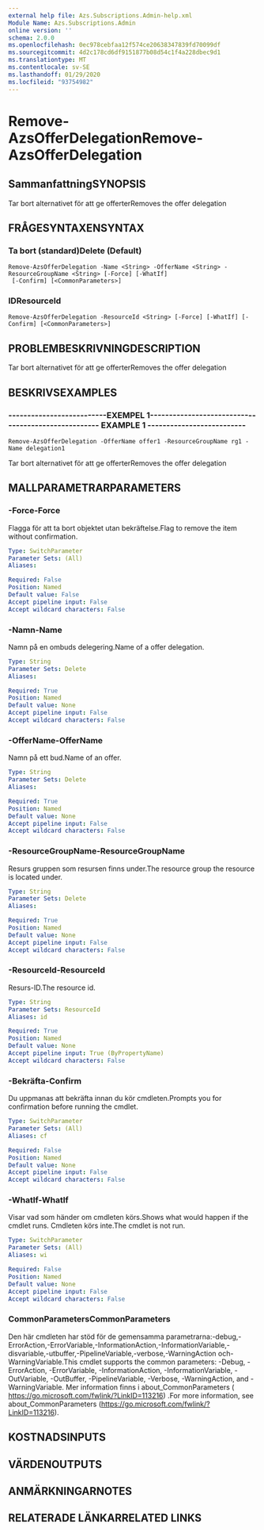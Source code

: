 ```yaml
---
external help file: Azs.Subscriptions.Admin-help.xml
Module Name: Azs.Subscriptions.Admin
online version: ''
schema: 2.0.0
ms.openlocfilehash: 0ec978cebfaa12f574ce20638347839fd70099df
ms.sourcegitcommit: 4d2c178cd6df9151877b08d54c1f4a228dbec9d1
ms.translationtype: MT
ms.contentlocale: sv-SE
ms.lasthandoff: 01/29/2020
ms.locfileid: "93754982"
---
```

# <span data-ttu-id="42374-101">Remove-AzsOfferDelegation</span><span class="sxs-lookup"><span data-stu-id="42374-101">Remove-AzsOfferDelegation</span></span>

## <span data-ttu-id="42374-102">Sammanfattning</span><span class="sxs-lookup"><span data-stu-id="42374-102">SYNOPSIS</span></span>
<span data-ttu-id="42374-103">Tar bort alternativet för att ge offerter</span><span class="sxs-lookup"><span data-stu-id="42374-103">Removes the offer delegation</span></span>

## <span data-ttu-id="42374-104">FRÅGESYNTAXEN</span><span class="sxs-lookup"><span data-stu-id="42374-104">SYNTAX</span></span>

### <span data-ttu-id="42374-105">Ta bort (standard)</span><span class="sxs-lookup"><span data-stu-id="42374-105">Delete (Default)</span></span>
```
Remove-AzsOfferDelegation -Name <String> -OfferName <String> -ResourceGroupName <String> [-Force] [-WhatIf]
 [-Confirm] [<CommonParameters>]
```

### <span data-ttu-id="42374-106">ID</span><span class="sxs-lookup"><span data-stu-id="42374-106">ResourceId</span></span>
```
Remove-AzsOfferDelegation -ResourceId <String> [-Force] [-WhatIf] [-Confirm] [<CommonParameters>]
```

## <span data-ttu-id="42374-107">PROBLEMBESKRIVNING</span><span class="sxs-lookup"><span data-stu-id="42374-107">DESCRIPTION</span></span>
<span data-ttu-id="42374-108">Tar bort alternativet för att ge offerter</span><span class="sxs-lookup"><span data-stu-id="42374-108">Removes the offer delegation</span></span>

## <span data-ttu-id="42374-109">BESKRIVS</span><span class="sxs-lookup"><span data-stu-id="42374-109">EXAMPLES</span></span>

### <span data-ttu-id="42374-110">--------------------------EXEMPEL 1--------------------------</span><span class="sxs-lookup"><span data-stu-id="42374-110">-------------------------- EXAMPLE 1 --------------------------</span></span>
```
Remove-AzsOfferDelegation -OfferName offer1 -ResourceGroupName rg1 -Name delegation1
```

<span data-ttu-id="42374-111">Tar bort alternativet för att ge offerter</span><span class="sxs-lookup"><span data-stu-id="42374-111">Removes the offer delegation</span></span>

## <span data-ttu-id="42374-112">MALLPARAMETRAR</span><span class="sxs-lookup"><span data-stu-id="42374-112">PARAMETERS</span></span>

### <span data-ttu-id="42374-113">-Force</span><span class="sxs-lookup"><span data-stu-id="42374-113">-Force</span></span>
<span data-ttu-id="42374-114">Flagga för att ta bort objektet utan bekräftelse.</span><span class="sxs-lookup"><span data-stu-id="42374-114">Flag to remove the item without confirmation.</span></span>

```yaml
Type: SwitchParameter
Parameter Sets: (All)
Aliases: 

Required: False
Position: Named
Default value: False
Accept pipeline input: False
Accept wildcard characters: False
```

### <span data-ttu-id="42374-115">-Namn</span><span class="sxs-lookup"><span data-stu-id="42374-115">-Name</span></span>
<span data-ttu-id="42374-116">Namn på en ombuds delegering.</span><span class="sxs-lookup"><span data-stu-id="42374-116">Name of a offer delegation.</span></span>

```yaml
Type: String
Parameter Sets: Delete
Aliases: 

Required: True
Position: Named
Default value: None
Accept pipeline input: False
Accept wildcard characters: False
```

### <span data-ttu-id="42374-117">-OfferName</span><span class="sxs-lookup"><span data-stu-id="42374-117">-OfferName</span></span>
<span data-ttu-id="42374-118">Namn på ett bud.</span><span class="sxs-lookup"><span data-stu-id="42374-118">Name of an offer.</span></span>

```yaml
Type: String
Parameter Sets: Delete
Aliases: 

Required: True
Position: Named
Default value: None
Accept pipeline input: False
Accept wildcard characters: False
```

### <span data-ttu-id="42374-119">-ResourceGroupName</span><span class="sxs-lookup"><span data-stu-id="42374-119">-ResourceGroupName</span></span>
<span data-ttu-id="42374-120">Resurs gruppen som resursen finns under.</span><span class="sxs-lookup"><span data-stu-id="42374-120">The resource group the resource is located under.</span></span>

```yaml
Type: String
Parameter Sets: Delete
Aliases: 

Required: True
Position: Named
Default value: None
Accept pipeline input: False
Accept wildcard characters: False
```

### <span data-ttu-id="42374-121">-ResourceId</span><span class="sxs-lookup"><span data-stu-id="42374-121">-ResourceId</span></span>
<span data-ttu-id="42374-122">Resurs-ID.</span><span class="sxs-lookup"><span data-stu-id="42374-122">The resource id.</span></span>

```yaml
Type: String
Parameter Sets: ResourceId
Aliases: id

Required: True
Position: Named
Default value: None
Accept pipeline input: True (ByPropertyName)
Accept wildcard characters: False
```

### <span data-ttu-id="42374-123">-Bekräfta</span><span class="sxs-lookup"><span data-stu-id="42374-123">-Confirm</span></span>
<span data-ttu-id="42374-124">Du uppmanas att bekräfta innan du kör cmdleten.</span><span class="sxs-lookup"><span data-stu-id="42374-124">Prompts you for confirmation before running the cmdlet.</span></span>

```yaml
Type: SwitchParameter
Parameter Sets: (All)
Aliases: cf

Required: False
Position: Named
Default value: None
Accept pipeline input: False
Accept wildcard characters: False
```

### <span data-ttu-id="42374-125">-WhatIf</span><span class="sxs-lookup"><span data-stu-id="42374-125">-WhatIf</span></span>
<span data-ttu-id="42374-126">Visar vad som händer om cmdleten körs.</span><span class="sxs-lookup"><span data-stu-id="42374-126">Shows what would happen if the cmdlet runs.</span></span>
<span data-ttu-id="42374-127">Cmdleten körs inte.</span><span class="sxs-lookup"><span data-stu-id="42374-127">The cmdlet is not run.</span></span>

```yaml
Type: SwitchParameter
Parameter Sets: (All)
Aliases: wi

Required: False
Position: Named
Default value: None
Accept pipeline input: False
Accept wildcard characters: False
```

### <span data-ttu-id="42374-128">CommonParameters</span><span class="sxs-lookup"><span data-stu-id="42374-128">CommonParameters</span></span>
<span data-ttu-id="42374-129">Den här cmdleten har stöd för de gemensamma parametrarna:-debug,-ErrorAction,-ErrorVariable,-InformationAction,-InformationVariable,-disvariable,-utbuffer,-PipelineVariable,-verbose,-WarningAction och-WarningVariable.</span><span class="sxs-lookup"><span data-stu-id="42374-129">This cmdlet supports the common parameters: -Debug, -ErrorAction, -ErrorVariable, -InformationAction, -InformationVariable, -OutVariable, -OutBuffer, -PipelineVariable, -Verbose, -WarningAction, and -WarningVariable.</span></span> <span data-ttu-id="42374-130">Mer information finns i about_CommonParameters ( https://go.microsoft.com/fwlink/?LinkID=113216) .</span><span class="sxs-lookup"><span data-stu-id="42374-130">For more information, see about_CommonParameters (https://go.microsoft.com/fwlink/?LinkID=113216).</span></span>

## <span data-ttu-id="42374-131">KOSTNADS</span><span class="sxs-lookup"><span data-stu-id="42374-131">INPUTS</span></span>

## <span data-ttu-id="42374-132">VÄRDEN</span><span class="sxs-lookup"><span data-stu-id="42374-132">OUTPUTS</span></span>

## <span data-ttu-id="42374-133">ANMÄRKNINGAR</span><span class="sxs-lookup"><span data-stu-id="42374-133">NOTES</span></span>

## <span data-ttu-id="42374-134">RELATERADE LÄNKAR</span><span class="sxs-lookup"><span data-stu-id="42374-134">RELATED LINKS</span></span>

